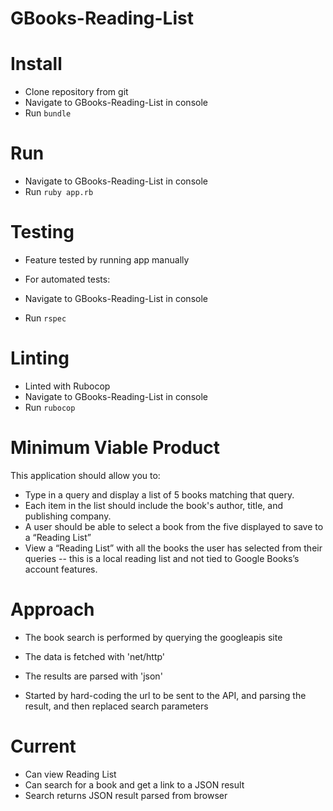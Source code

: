 # GBooks-Reading-List

# Install

- Clone repository from git
- Navigate to GBooks-Reading-List in console
- Run `bundle`

# Run

- Navigate to GBooks-Reading-List in console
- Run `ruby app.rb`

# Testing

- Feature tested by running app manually

- For automated tests:
- Navigate to GBooks-Reading-List in console
- Run `rspec`

# Linting

- Linted with Rubocop
- Navigate to GBooks-Reading-List in console
- Run `rubocop`

# Minimum Viable Product

This application should allow you to:

- Type in a query and display a list of 5 books matching that query.
- Each item in the list should include the book's author, title, and publishing company.
- A user should be able to select a book from the five displayed to save to a “Reading List”
- View a “Reading List” with all the books the user has selected from their queries -- this is a local reading list and not tied to Google Books’s account features.

# Approach

- The book search is performed by querying the googleapis site
- The data is fetched with 'net/http'
- The results are parsed with 'json'

- Started by hard-coding the url to be sent to the API, and parsing the result, and then replaced search parameters

# Current

- Can view Reading List
- Can search for a book and get a link to a JSON result
- Search returns JSON result parsed from browser
